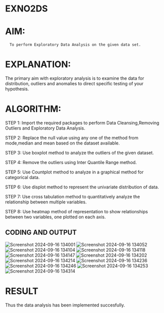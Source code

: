 # EXNO2DS
# AIM:
      To perform Exploratory Data Analysis on the given data set.
      
# EXPLANATION:
  The primary aim with exploratory analysis is to examine the data for distribution, outliers and anomalies to direct specific testing of your hypothesis.
  
# ALGORITHM:
STEP 1: Import the required packages to perform Data Cleansing,Removing Outliers and Exploratory Data Analysis.

STEP 2: Replace the null value using any one of the method from mode,median and mean based on the dataset available.

STEP 3: Use boxplot method to analyze the outliers of the given dataset.

STEP 4: Remove the outliers using Inter Quantile Range method.

STEP 5: Use Countplot method to analyze in a graphical method for categorical data.

STEP 6: Use displot method to represent the univariate distribution of data.

STEP 7: Use cross tabulation method to quantitatively analyze the relationship between multiple variables.

STEP 8: Use heatmap method of representation to show relationships between two variables, one plotted on each axis.

## CODING AND OUTPUT

![Screenshot 2024-09-16 134001](https://github.com/user-attachments/assets/c27bc237-4a58-42d7-bda2-97d497b88a2b)
![Screenshot 2024-09-16 134052](https://github.com/user-attachments/assets/31ae3a70-b049-4125-9861-8acf9237d190)
![Screenshot 2024-09-16 134104](https://github.com/user-attachments/assets/10a1b8b3-ae53-4ca7-8ea3-b88bc5d89aac)
![Screenshot 2024-09-16 134118](https://github.com/user-attachments/assets/83de1634-02e3-4de2-a7d0-a2ce7eb2ca21)
![Screenshot 2024-09-16 134147](https://github.com/user-attachments/assets/352f776d-7749-4312-8ba0-486a4e4ddce2)
![Screenshot 2024-09-16 134202](https://github.com/user-attachments/assets/fd6e3a9c-5167-4854-8450-7ff13310cb04)
![Screenshot 2024-09-16 134214](https://github.com/user-attachments/assets/257666ad-540c-4d1c-a7e3-b37761ed54a7)
![Screenshot 2024-09-16 134236](https://github.com/user-attachments/assets/0e0e33f8-8987-4429-b6ae-6c11133f18d2)
![Screenshot 2024-09-16 134246](https://github.com/user-attachments/assets/f1e2002e-3579-47d4-97a1-ac746a75add5)
![Screenshot 2024-09-16 134253](https://github.com/user-attachments/assets/dadf715c-2c37-4662-8079-1df0458eae63)
![Screenshot 2024-09-16 134314](https://github.com/user-attachments/assets/62937a32-79d6-41e1-9d12-1873d85bf3e8)


# RESULT
        
Thus the data analysis has been implemented succesfully.
